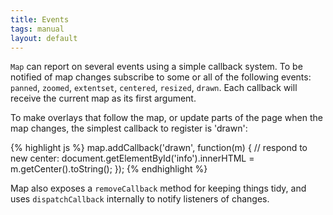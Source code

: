 ```yaml
---
title: Events
tags: manual
layout: default
---
```



`Map` can report on several events using a simple callback system. To be notified of map changes subscribe to some or all of the following events: `panned`, `zoomed`, `extentset`, `centered`, `resized`, `drawn`. Each callback will receive the current map as its first argument.

To make overlays that follow the map, or update parts of the page when the map changes, the simplest callback to register is 'drawn':

{% highlight js %}
map.addCallback('drawn', function(m) {
    // respond to new center:
    document.getElementById('info').innerHTML = m.getCenter().toString();
});
{% endhighlight %}

Map also exposes a `removeCallback` method for keeping things tidy, and uses `dispatchCallback` internally to notify listeners of changes.
